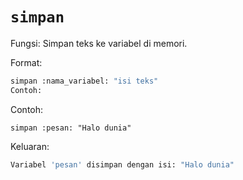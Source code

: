 # `simpan`
Fungsi: Simpan teks ke variabel di memori.

Format:
```bash
simpan :nama_variabel: "isi teks"
Contoh:
```

Contoh:
```earl
simpan :pesan: "Halo dunia"
```

Keluaran:
```bash
Variabel 'pesan' disimpan dengan isi: "Halo dunia"
```
